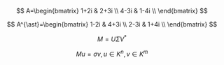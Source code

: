$$
A=\begin{bmatrix} 1+2i & 2+3i \\ 4-3i & 1-4i \\ \end{bmatrix}
$$

$$
A^{\ast}=\begin{bmatrix} 1-2i & 4+3i \\ 2-3i & 1+4i \\ \end{bmatrix}
$$

$$
M=U\Sigma V^{\ast}
$$

$$
Mu=\sigma v, u \in K^n, v \in K^m
$$


<!--stackedit_data:
eyJoaXN0b3J5IjpbODYxNDU0NDUyLDExNTg4NzQwMDgsMTMyNj
g4MjA2NCwxMDg2OTExNTk4LC0xMTAxMjQzMTEyLC0xNDkwNTE0
Mzg3LC0xMjc5OTg1MzQ4LC0xNzk5Njg1NTI4LC0xODk3NzQ2MT
A4XX0=
-->